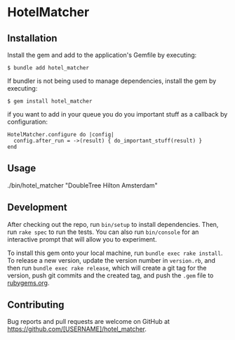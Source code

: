 # HotelMatcher



## Installation


Install the gem and add to the application's Gemfile by executing:

    $ bundle add hotel_matcher

If bundler is not being used to manage dependencies, install the gem by executing:

    $ gem install hotel_matcher

if you want to add in your queue you do you important stuff as a callback by configuration:
```
HotelMatcher.configure do |config|
  config.after_run = ->(result) { do_important_stuff(result) }
end

```

## Usage

./bin/hotel_matcher "DoubleTree Hilton Amsterdam"

## Development

After checking out the repo, run `bin/setup` to install dependencies. Then, run `rake spec` to run the tests. You can also run `bin/console` for an interactive prompt that will allow you to experiment.

To install this gem onto your local machine, run `bundle exec rake install`. To release a new version, update the version number in `version.rb`, and then run `bundle exec rake release`, which will create a git tag for the version, push git commits and the created tag, and push the `.gem` file to [rubygems.org](https://rubygems.org).

## Contributing

Bug reports and pull requests are welcome on GitHub at https://github.com/[USERNAME]/hotel_matcher.
